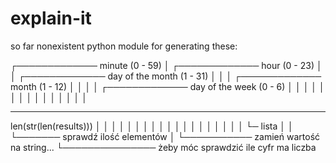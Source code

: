 # explain-it

so far nonexistent python module for generating these:

┌───────────── minute (0 - 59)
│ ┌───────────── hour (0 - 23)
│ │ ┌───────────── day of the month (1 - 31)
│ │ │ ┌───────────── month (1 - 12)
│ │ │ │ ┌───────────── day of the week (0 - 6)
│ │ │ │ │                                   
│ │ │ │ │
│ │ │ │ │
* * * * *


len(str(len(results)))
 │   │   │     │
 │   │   │     │
 │   │   │     │
 │   │   │     │
 │   │   │     └─ lista
 │   │   └─────── sprawdź ilość elementów
 │   └─────────── zamień wartość na string...
 └─────────────── żeby móc sprawdzić ile cyfr ma liczba
